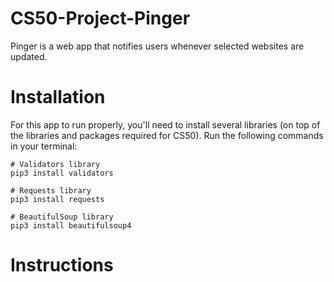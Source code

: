 # CS50-Project-Pinger
Pinger is a web app that notifies users whenever selected websites are updated. 

# Installation

For this app to run properly, you'll need to install several libraries (on top of the libraries and packages required for CS50). Run the following commands in your terminal:

```
# Validators library
pip3 install validators

# Requests library
pip3 install requests

# BeautifulSoup library
pip3 install beautifulsoup4
```

# Instructions
